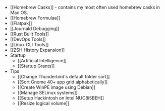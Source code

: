 - [[Homebrew Casks]] - contains my most often used homebrew casks in Mac OS.
- [[Homebrew Formulae]]
- [[Flatpak]]
- [[Journald Debugging]]
- [[Rust Built Tools]]
- [[DevOps Tools]]
- [[Linux CLI Tools]]
- [[ZSH History Expansion]]
- Startup
	- [[Artificial Intelligence]]
	- [[Startup Grants]]
- Tips
	- [[Change Thunderbird's default folder sort]]
	- [[Sort Gnome 40+ app grid alphabetically]]
	- [[Create WinPE image using Debian]]
	- [[Manage SELinux systems]]
	- [[Setup Hackintosh on Intel NUC8i5BEH]]
	- [[Resize logical volume]]
